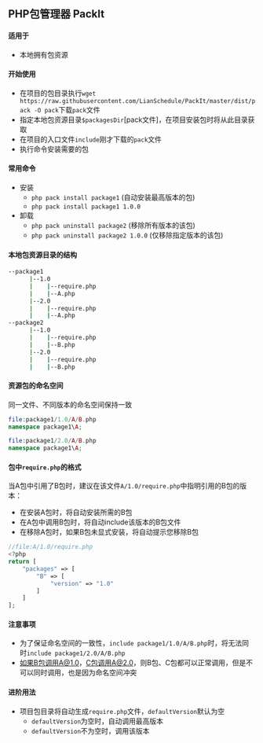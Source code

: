 ## PHP包管理器 PackIt

#### 适用于

- 本地拥有包资源

#### 开始使用

- 在项目的包目录执行`wget https://raw.githubusercontent.com/LianSchedule/PackIt/master/dist/pack -O pack`下载`pack`文件
- 指定本地包资源目录`$packagesDir`[pack文件]，在项目安装包时将从此目录获取
- 在项目的入口文件`include`刚才下载的`pack`文件
- 执行命令安装需要的包

#### 常用命令

- 安装
  - `php pack install package1` (自动安装最高版本的包)
  - `php pack install package1 1.0.0`
- 卸载
  - `php pack uninstall package2` (移除所有版本的该包)
  - `php pack uninstall package2 1.0.0` (仅移除指定版本的该包)

#### 本地包资源目录的结构

```bash
--package1
      |--1.0
      |    |--require.php
      |    |--A.php
      |--2.0 
      |    |--require.php
      |    |--A.php
--package2
      |--1.0
      |    |--require.php
      |    |--B.php
      |--2.0 
      |    |--require.php
      |    |--B.php
```

#### 资源包的命名空间

同一文件、不同版本的命名空间保持一致

```php
file:package1/1.0/A/B.php
namespace package1\A;

file:package1/2.0/A/B.php
namespace package1\A;
```

#### 包中`require.php`的格式

当A包中引用了B包时，建议在该文件`A/1.0/require.php`中指明引用的B包的版本：

- 在安装A包时，将自动安装所需的B包
- 在A包中调用B包时，将自动include该版本的B包文件
- 在移除A包时，如果B包未显式安装，将自动提示您移除B包

```php
//file:A/1.0/require.php
<?php 
return [
    "packages" => [
        "B" => [
            "version" => "1.0"
        ]
    ]
];
```

#### 注意事项

- 为了保证命名空间的一致性，`include package1/1.0/A/B.php`时，将无法同时`include package1/2.0/A/B.php`
- 如果B包调用A@1.0，C包调用A@2.0，则B包、C包都可以正常调用，但是不可以同时调用，也是因为命名空间冲突

#### 进阶用法

- 项目包目录将自动生成`require.php`文件，`defaultVersion`默认为空
  - `defaultVersion`为空时，自动调用最高版本
  - `defaultVersion`不为空时，调用该版本
